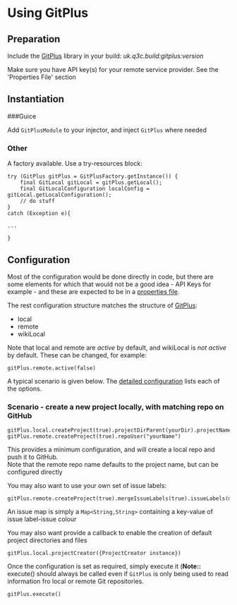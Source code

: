 # Using GitPlus

## Preparation

Include the [GitPlus](https://github.com/davidsowerby/gitplus) library in your build: *uk.q3c.build:gitplus:version*  

Make sure you have API key(s) for your remote service provider.  See the 'Properties File' section

## Instantiation

###Guice

Add `GitPlusModule` to your injector, and inject `GitPlus` where needed 

### Other

A factory available.  Use a try-resources block:

```
try (GitPlus gitPlus = GitPlusFactory.getInstance()) {
    final GitLocal gitLocal = gitPlus.getLocal();
    final GitLocalConfiguration localConfig = gitLocal.getLocalConfiguration();
    // do stuff
}
catch (Exception e){

...

}
```

## Configuration

Most of the configuration would be done directly in code, but there are some elements for which that would not be a good idea - API Keys for example - and these are expected to be in a [properties file](build-properties.md).

The rest configuration structure matches the structure of [GitPlus](https://github.com/davidsowerby/gitplus):

- local
- remote
- wikiLocal

Note that local and remote are *active* by default, and wikiLocal is *not active* by default.  These can be changed, for example:

```
gitPlus.remote.active(false)
```

A typical scenario is given below. The [detailed configuration](gitplus-configuration.md) lists each of the options.

### Scenario - create a new project locally, with matching repo on GitHub

```
gitPlus.local.createProject(true).projectDirParent(yourDir).projectName("myProject")
gitPlus.remote.createProject(true).repoUser("yourName")
```

This provides a minimum configuration, and will create a local repo and push it to GitHub.  
Note that the remote repo name defaults to the project name, but can be configured directly

You may also want to use your own set of issue labels:

```
gitPlus.remote.createProject(true).mergeIssueLabels(true).issueLabels(myIssueMap)
```

An issue map is simply a `Map<String,String>` containing a key-value of issue label-issue colour


You may also want provide a callback to enable the creation of default project directories and files

```
gitPlus.local.projectCreator({ProjectCreator instance}) 
```

Once the configuration is set as required, simply execute it (**Note::** execute() should always be called even if `GitPlus` is only being used to read information fro local or remote Git repositories.

```
gitPlus.execute()
```
